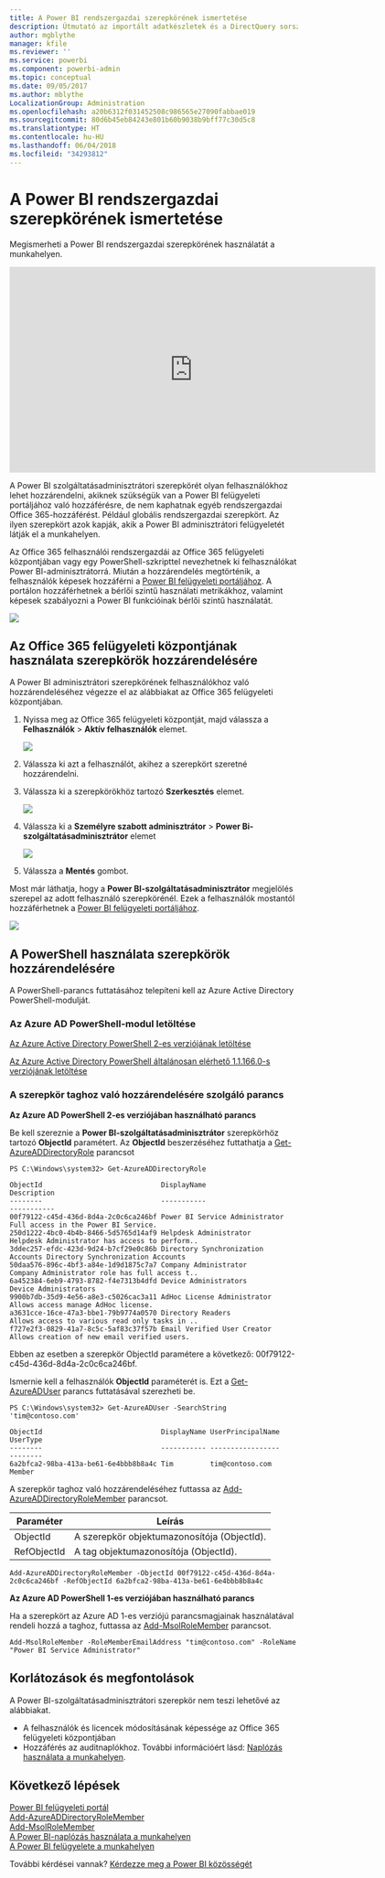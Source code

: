 ```yaml
---
title: A Power BI rendszergazdai szerepkörének ismertetése
description: Útmutató az importált adatkészletek és a DirectQuery sorszintű biztonságának konfigurálásához a Power BI szolgáltatásban.
author: mgblythe
manager: kfile
ms.reviewer: ''
ms.service: powerbi
ms.component: powerbi-admin
ms.topic: conceptual
ms.date: 09/05/2017
ms.author: mblythe
LocalizationGroup: Administration
ms.openlocfilehash: a20b6312f031452508c986565e27090fabbae019
ms.sourcegitcommit: 80d6b45eb84243e801b60b9038b9bff77c30d5c8
ms.translationtype: HT
ms.contentlocale: hu-HU
ms.lasthandoff: 06/04/2018
ms.locfileid: "34293812"
---
```

# <a name="understanding-the-power-bi-admin-role"></a>A Power BI rendszergazdai szerepkörének ismertetése
Megismerheti a Power BI rendszergazdai szerepkörének használatát a munkahelyen.

<iframe width="640" height="360" src="https://www.youtube.com/embed/PQRbdJgEm3k?showinfo=0" frameborder="0" allowfullscreen></iframe>

A Power BI szolgáltatásadminisztrátori szerepkörét olyan felhasználókhoz lehet hozzárendelni, akiknek szükségük van a Power BI felügyeleti portáljához való hozzáférésre, de nem kaphatnak egyéb rendszergazdai Office 365-hozzáférést. Például globális rendszergazdai szerepkört. Az ilyen szerepkört azok kapják, akik a Power BI adminisztrátori felügyeletét látják el a munkahelyen.

Az Office 365 felhasználói rendszergazdái az Office 365 felügyeleti központjában vagy egy PowerShell-szkripttel nevezhetnek ki felhasználókat Power BI-adminisztrátorrá. Miután a hozzárendelés megtörténik, a felhasználók képesek hozzáférni a [Power BI felügyeleti portáljához](service-admin-portal.md). A portálon hozzáférhetnek a bérlői szintű használati metrikákhoz, valamint képesek szabályozni a Power BI funkcióinak bérlői szintű használatát.

![](media/service-admin-role/powerbi-admin-portal.png)

## <a name="using-the-office-365-admin-center-to-assign-a-role"></a>Az Office 365 felügyeleti központjának használata szerepkörök hozzárendelésére
A Power BI adminisztrátori szerepkörének felhasználókhoz való hozzárendeléséhez végezze el az alábbiakat az Office 365 felügyeleti központjában.

1. Nyissa meg az Office 365 felügyeleti központját, majd válassza a **Felhasználók** > **Aktív felhasználók** elemet.
   
    ![](media/service-admin-role/powerbi-admin-users.png)
2. Válassza ki azt a felhasználót, akihez a szerepkört szeretné hozzárendelni.
3. Válassza ki a szerepkörökhöz tartozó **Szerkesztés** elemet.
   
    ![](media/service-admin-role/powerbi-admin-edit-roles.png)
4. Válassza ki a **Személyre szabott adminisztrátor** > **Power Bi-szolgáltatásadminisztrátor** elemet
   
    ![](media/service-admin-role/powerbi-admin-role.png)
5. Válassza a **Mentés** gombot.

Most már láthatja, hogy a **Power BI-szolgáltatásadminisztrátor** megjelölés szerepel az adott felhasználó szerepkörénél. Ezek a felhasználók mostantól hozzáférhetnek a [Power BI felügyeleti portáljához](service-admin-portal.md).

![](media/service-admin-role/powerbi-admin-role-set.png)

## <a name="using-powershell-to-assign-a-role"></a>A PowerShell használata szerepkörök hozzárendelésére
A PowerShell-parancs futtatásához telepíteni kell az Azure Active Directory PowerShell-modulját.

### <a name="download-azure-ad-powershell-module"></a>Az Azure AD PowerShell-modul letöltése
[Az Azure Active Directory PowerShell 2-es verziójának letöltése](https://github.com/Azure/azure-docs-powershell-azuread/blob/master/Azure%20AD%20Cmdlets/AzureAD/index.md)

[Az Azure Active Directory PowerShell általánosan elérhető 1.1.166.0-s verziójának letöltése](http://connect.microsoft.com/site1164/Downloads/DownloadDetails.aspx?DownloadID=59185)

### <a name="command-to-add-role-to-member"></a>A szerepkör taghoz való hozzárendelésére szolgáló parancs
**Az Azure AD PowerShell 2-es verziójában használható parancs**

Be kell szereznie a **Power BI-szolgáltatásadminisztrátor** szerepkörhöz tartozó **ObjectId** paramétert. Az **ObjectId** beszerzéséhez futtathatja a [Get-AzureADDirectoryRole](https://docs.microsoft.com/powershell/azuread/v2/get-azureaddirectoryrole) parancsot

```
PS C:\Windows\system32> Get-AzureADDirectoryRole

ObjectId                             DisplayName                        Description
--------                             -----------                        -----------
00f79122-c45d-436d-8d4a-2c0c6ca246bf Power BI Service Administrator     Full access in the Power BI Service.
250d1222-4bc0-4b4b-8466-5d5765d14af9 Helpdesk Administrator             Helpdesk Administrator has access to perform..
3ddec257-efdc-423d-9d24-b7cf29e0c86b Directory Synchronization Accounts Directory Synchronization Accounts
50daa576-896c-4bf3-a84e-1d9d1875c7a7 Company Administrator              Company Administrator role has full access t..
6a452384-6eb9-4793-8782-f4e7313b4dfd Device Administrators              Device Administrators
9900b7db-35d9-4e56-a8e3-c5026cac3a11 AdHoc License Administrator        Allows access manage AdHoc license.
a3631cce-16ce-47a3-bbe1-79b9774a0570 Directory Readers                  Allows access to various read only tasks in ..
f727e2f3-0829-41a7-8c5c-5af83c37f57b Email Verified User Creator        Allows creation of new email verified users.
```

Ebben az esetben a szerepkör ObjectId paramétere a következő: 00f79122-c45d-436d-8d4a-2c0c6ca246bf.

Ismernie kell a felhasználók **ObjectId** paraméterét is. Ezt a [Get-AzureADUser](https://docs.microsoft.com/powershell/azuread/v2/get-azureaduser) parancs futtatásával szerezheti be.

```
PS C:\Windows\system32> Get-AzureADUser -SearchString 'tim@contoso.com'

ObjectId                             DisplayName UserPrincipalName      UserType
--------                             ----------- -----------------      --------
6a2bfca2-98ba-413a-be61-6e4bbb8b8a4c Tim         tim@contoso.com        Member
```

A szerepkör taghoz való hozzárendeléséhez futtassa az [Add-AzureADDirectoryRoleMember](https://docs.microsoft.com/powershell/azuread/v2/add-azureaddirectoryrolemember) parancsot.

| Paraméter | Leírás |
| --- | --- |
| ObjectId |A szerepkör objektumazonosítója (ObjectId). |
| RefObjectId |A tag objektumazonosítója (ObjectId). |

```
Add-AzureADDirectoryRoleMember -ObjectId 00f79122-c45d-436d-8d4a-2c0c6ca246bf -RefObjectId 6a2bfca2-98ba-413a-be61-6e4bbb8b8a4c
```

**Az Azure AD PowerShell 1-es verziójában használható parancs**

Ha a szerepkört az Azure AD 1-es verziójú parancsmagjainak használatával rendeli hozzá a taghoz, futtassa az [Add-MsolRoleMember](https://docs.microsoft.com/powershell/msonline/v1/add-msolrolemember) parancsot.

```
Add-MsolRoleMember -RoleMemberEmailAddress "tim@contoso.com" -RoleName "Power BI Service Administrator"
```

## <a name="limitations-and-considerations"></a>Korlátozások és megfontolások
A Power BI-szolgáltatásadminisztrátori szerepkör nem teszi lehetővé az alábbiakat.

* A felhasználók és licencek módosításának képessége az Office 365 felügyeleti központjában
* Hozzáférés az auditnaplókhoz. További információért lásd: [Naplózás használata a munkahelyen](service-admin-auditing.md).

## <a name="next-steps"></a>Következő lépések
[Power BI felügyeleti portál](service-admin-portal.md)  
[Add-AzureADDirectoryRoleMember](https://docs.microsoft.com/powershell/azuread/v2/add-azureaddirectoryrolemember)  
[Add-MsolRoleMember](https://docs.microsoft.com/powershell/msonline/v1/add-msolrolemember)  
[A Power BI-naplózás használata a munkahelyen](service-admin-auditing.md)  
[A Power BI felügyelete a munkahelyen](service-admin-administering-power-bi-in-your-organization.md)  

További kérdései vannak? [Kérdezze meg a Power BI közösségét](http://community.powerbi.com/)

